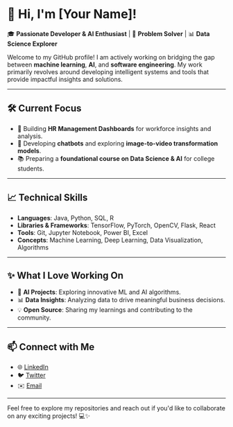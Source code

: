 # 👋 Hi, I'm [Your Name]!

🎓 **Passionate Developer & AI Enthusiast** | 🌟 **Problem Solver** | 📊 **Data Science Explorer**

Welcome to my GitHub profile! I am actively working on bridging the gap between **machine learning**, **AI**, and **software engineering**. My work primarily revolves around developing intelligent systems and tools that provide impactful insights and solutions.

---

## 🛠 **Current Focus**
- 🔧 Building **HR Management Dashboards** for workforce insights and analysis.
- 🤖 Developing **chatbots** and exploring **image-to-video transformation models**.
- 📚 Preparing a **foundational course on Data Science & AI** for college students.

---

## 📈 **Technical Skills**
- **Languages**: Java, Python, SQL, R
- **Libraries & Frameworks**: TensorFlow, PyTorch, OpenCV, Flask, React
- **Tools**: Git, Jupyter Notebook, Power BI, Excel
- **Concepts**: Machine Learning, Deep Learning, Data Visualization, Algorithms

---

## ✨ **What I Love Working On**
- 🚀 **AI Projects**: Exploring innovative ML and AI algorithms.
- 📊 **Data Insights**: Analyzing data to drive meaningful business decisions.
- 💡 **Open Source**: Sharing my learnings and contributing to the community.

---

## 📫 **Connect with Me**
- 🌐 [LinkedIn](#)
- 🐦 [Twitter](#)
- ✉️ [Email](mailto:your-email@example.com)

---

Feel free to explore my repositories and reach out if you'd like to collaborate on any exciting projects! 💻✨

